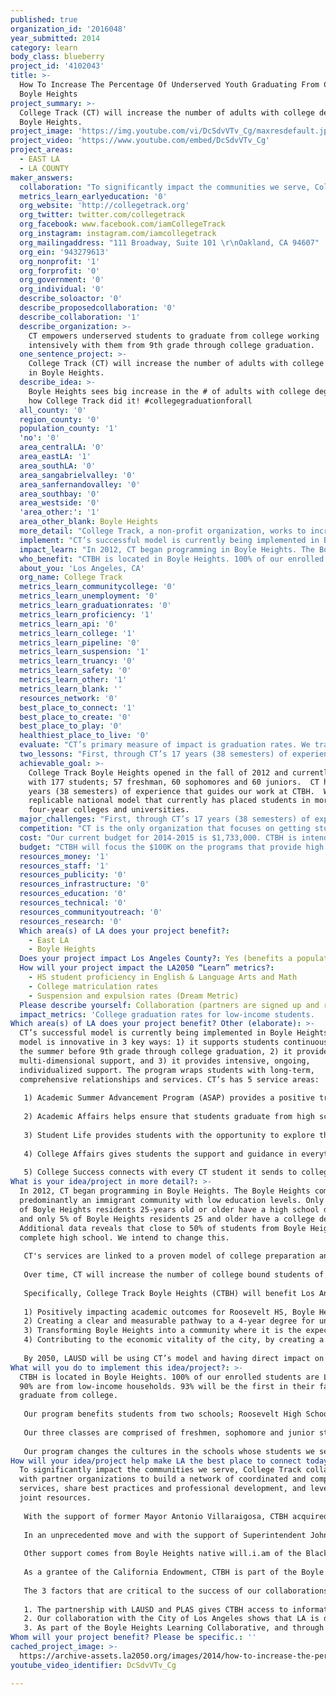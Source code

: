 ```yaml
---
published: true
organization_id: '2016048'
year_submitted: 2014
category: learn
body_class: blueberry
project_id: '4102043'
title: >-
  How To Increase The Percentage Of Underserved Youth Graduating From College in
  Boyle Heights
project_summary: >-
  College Track (CT) will increase the number of adults with college degrees in
  Boyle Heights.
project_image: 'https://img.youtube.com/vi/DcSdvVTv_Cg/maxresdefault.jpg'
project_video: 'https://www.youtube.com/embed/DcSdvVTv_Cg'
project_areas:
  - EAST LA
  - LA COUNTY
maker_answers:
  collaboration: "To significantly impact the communities we serve, College Track collaborates with partner organizations to build a network of coordinated and complementary services, share best practices and professional development, and leverage joint resources.  \r\n\r\nWith the support of former Mayor Antonio Villaraigosa, CTBH acquired a space for our center a half-mile from the Roosevelt campus, in the newly renovated Boyle Heights City Hall. The space has been leased to CTBH by the City of Los Angeles for $1 per year for 10 years. Our center is specifically designed to be independent of the school district, while working in alignment with the district.\r\n\r\nIn an unprecedented move and with the support of Superintendent John Deasy, LAUSD has granted CTBH access to attendance, progress report and final semester grades. CTBH also has a unique collaborative relationship the principals at Roosevelt HS, Math, Science & Technology Magnet Academy, and the Partnership for Los Angeles Schools (PLAS), granting CTBH access to teachers’ online grade books, ensuring the CTBH staff has the most up-to-date academic information about its students, which in turn allows CTBH to proactively support its students.      \r\n\r\nOther support comes from Boyle Heights native will.i.am of the Black Eyed Peas who provides opportunities for CTBH students in STEM education, music and arts education, and study abroad opportunities. Other partners include the the Wasserman Foundation, JP Morgan Chase and continued collaborations with Homeboy Industries,  826LA and PUENTA Learning Center, in order to maximize opportunities for students.  \r\n\r\nAs a grantee of the California Endowment, CTBH is part of the Boyle Heights Learning Collaborative. The Collaborative is made of California Endowment grantees who collaborate to positively impact the Boyle Heights community as a whole.  \r\n\r\nThe 3 factors that are critical to the success of our collaborations are:\r\n\r\n1.\tThe partnership with LAUSD and PLAS gives CTBH access to information that allows CTBH to monitor, intervene and support our students’ academics increasing successful academic outcomes for our students.\r\n2.\tOur collaboration with the City of Los Angeles shows that LA is deeply invested in making sure that students in Boyle Heights succeed. \r\n3.\tAs part of the Boyle Heights Learning Collaborative, and through our relationships with other CBOs, CTBH coordinates with other non-profits who support our students’ non-academic and social/emotional needs.  \r\n"
  metrics_learn_earlyeducation: '0'
  org_website: 'http://collegetrack.org'
  org_twitter: twitter.com/collegetrack
  org_facebook: www.facebook.com/iamCollegeTrack
  org_instagram: instagram.com/iamcollegetrack
  org_mailingaddress: "111 Broadway, Suite 101 \r\nOakland, CA 94607"
  org_ein: '943279613'
  org_nonprofit: '1'
  org_forprofit: '0'
  org_government: '0'
  org_individual: '0'
  describe_soloactor: '0'
  describe_proposedcollaboration: '0'
  describe_collaboration: '1'
  describe_organization: >-
    CT empowers underserved students to graduate from college working
    intensively with them from 9th grade through college graduation.
  one_sentence_project: >-
    College Track (CT) will increase the number of adults with college degrees
    in Boyle Heights.
  describe_idea: >-
    Boyle Heights sees big increase in the # of adults with college degrees. See
    how College Track did it! #collegegraduationforall
  all_county: '0'
  region_county: '0'
  population_county: '1'
  'no': '0'
  area_centralLA: '0'
  area_eastLA: '1'
  area_southLA: '0'
  area_sangabrielvalley: '0'
  area_sanfernandovalley: '0'
  area_southbay: '0'
  area_westside: '0'
  'area_other:': '1'
  area_other_blank: Boyle Heights
  more_detail: "College Track, a non-profit organization, works to increase college graduation rates among low-income students. Starting the summer of 9th grade through college graduation, a CT student receives 8–10 years of support. \r\n\r\nIn high school, CT offers students intensive academic, college prep and social emotional growth opportunities.  In college, CT provides mentors to each student. There is no other program like this in the United States. CT students attend more than 75 four-year institutions including Harvard, Stanford, MIT, University of California (Berkeley, Los Angeles, Riverside), Howard University, Spelman College, and Columbia. CT is continuing its successful program in Boyle Heights and opend a center in 2012. "
  implement: "CT’s successful model is currently being implemented in Boyle Heights. The model is innovative in 3 key ways: 1) it supports students continuously from the summer before 9th grade through college graduation, 2) it provides multi-dimensional support, and 3) it provides intensive, ongoing, individualized support. The program wraps students with long-term, comprehensive relationships and services. CT’s has 5 service areas:\r\n\r\n1) Academic Summer Advancement Program (ASAP) provides a positive transition from 8th to 9th grade through strengthening English and math skills, reinforcing effective study habits, and developing personal awareness. Students attend workshops, participate in field trips and community service projects. \r\n\r\n2) Academic Affairs helps ensure that students graduate from high school prepared to succeed in college. CT provides students with tutoring, homework help, study skill workshops, standardized test preparation, and academic coaching 2 - 3 days a week. CT’s uses an integrated academic approach that includes computer-based supports that maximize students learning.  Students who are struggling receive “on-track” intervention services and individualized plans to meet mental health, personal, family, as well as academic needs\r\n\r\n3) Student Life provides students with the opportunity to explore their passions and constructively engage in their communities. Student Life programs offer workshops that cultivate a students’ creativity and passions. Workshops include performing arts, field trips to cultural institutions, and international study and more. Students fulfill 25 hours of community service each year. \r\n\r\n4) College Affairs gives students the support and guidance in everything related to college admissions including the selection and application process, assistance applying for financial aid, grants and scholarships. Each senior is also matched 1:1 to a college advisor who helps him or her apply to scholarships and complete a Free Application for Federal Student Aid (FAFSA) and other forms. \r\n\r\n5) College Success connects with every CT student it sends to college, ensuring that students are able to graduate within 4 to 6 years. CT provides academic guidance, transitional and emotional support, financial planning and awards, teaching self-advocacy, and tips on finding a community on campus. Each CT student has a 1-1 mentor the first two years of college, when low-income students are most at-risk for drop out.\r\n"
  impact_learn: "In 2012, CT began programming in Boyle Heights. The Boyle Heights community is predominantly an immigrant community with low education levels. Only one-third of Boyle Heights residents 25-years old or older have a high school diploma, and only 5% of Boyle Heights residents 25 and older have a college degree. Additional data reveals that close to 50% of students from Boyle Heights never complete high school. We intend to change this.\r\n\r\nCT's services are linked to a proven model of college preparation and completion. Over the past 17 years, in the Bay area, 100% percent of CT seniors graduate high school, over 90% were admitted to a four-year school compared to15% of students of the same demographic, and 80% of students who completed our high school program have graduated from, or are still attending college.\r\n\r\nOver time, CT will increase the number of college bound students of color in Los Angeles. For example, in 2008 when CT opened our center in San Francisco’s Bayview Hunter’s Point neighborhood, only 6 African-American students graduated from the neighborhood high school eligible to attend a 4-year university. CT is poised to increase the San Francisco Unified School District’s college bound African-American students by 30% by 2016. \r\n\r\nSpecifically, College Track Boyle Heights (CTBH) will benefit Los Angeles by:\r\n\r\n1) Positively impacting academic outcomes for Roosevelt HS, Boyle Heights, and in time, the LAUSD.\r\n2) Creating a clear and measurable pathway to a 4-year degree for underserved students in Boyle Heights.\r\n3) Transforming Boyle Heights into a community where it is the expectation, not the exception, for students to pursue and obtain a 4-year degree.\r\n4) Contributing to the economic vitality of the city, by creating a strong, educated work force in one of the city’s most vulnerable neighborhoods.\r\n\r\nBy 2050, LAUSD will be using CT’s model and having direct impact on low-income students across Los Angeles. Communities will be transformed and college degrees will be the norm. CTBH will continue to work in collaboration with LAUSD and others to build and grow best practices and develop and grow relationships with colleges and universities to better support underserved students in Los Angeles through college. Our city will see the direct results in a thriving educated workforce. By 2050, all students in Los Angeles will have the tools, role models, support and resources to finish college and pursue their dreams.\r\n"
  who_benefit: "CTBH is located in Boyle Heights. 100% of our enrolled students are Latino. 90% are from low-income households. 93% will be the first in their families to graduate from college.   \r\n\r\nOur program benefits students from two schools; Roosevelt High School and the Math, Science & Technology Magnet Academy located on Roosevelt HS’s campus. \r\n\r\nOur three classes are comprised of freshmen, sophomore and junior students from these schools. By 2015-16, our Boyle Heights center will be fully enrolled with 240 students. \r\n\r\nOur program changes the cultures in the schools whose students we serve. Randy Romero, former Math, Science & Techology Magnet Academy at Roosevelt HS in Boyle Heights said “CT is raising the bar not only for our students, but also for the teachers at our school. There is now a higher expectation.”  Other principals have noted a culture shift in their school due to CT’s presence - that it is now “cool” to get good grades and attributes that to the CT students’ focus on learning and doing what it takes to get into college.   \r\n"
  about_you: 'Los Angeles, CA'
  org_name: College Track
  metrics_learn_communitycollege: '0'
  metrics_learn_unemployment: '0'
  metrics_learn_graduationrates: '0'
  metrics_learn_proficiency: '1'
  metrics_learn_api: '0'
  metrics_learn_college: '1'
  metrics_learn_pipeline: '0'
  metrics_learn_suspension: '1'
  metrics_learn_truancy: '0'
  metrics_learn_safety: '0'
  metrics_learn_other: '1'
  metrics_learn_blank: ''
  resources_network: '0'
  best_place_to_connect: '1'
  best_place_to_create: '0'
  best_place_to_play: '0'
  healthiest_place_to_live: '0'
  evaluate: "CT’s primary measure of impact is graduation rates. We track students’ college status and progress through college graduation and compare results to national and regional averages for similar demographics of students. \r\n\r\nIn the 2014-2015 school year, CTBH will measure success in the following areas: \r\n\r\n1) Retention: CTBH will retain 90% of its students.\r\n2) Attendance:  90% of CTBH students will attend at least 80% of their CTBH programming, compared to 84% of students in 2013-14. \r\n3) Academic Affairs Program: 65% of students will earn a GPA of 3.00 (minimum GPA required to be eligible for a California State University), compared to 59% of students in 2013-14. \r\n\r\nIn order to achieve our goals, staff monitors CTBH students closely. Indicators used to track students’ success include daily attendance, academic performance, and test scores, retention. Also included is demographic information and college readiness information.  CTBH also measures leadership, extracurricular interests, and community service hours. \r\n\r\nIn addition, CT collects and uses a range of assessments to track student progress and to create individualized interventions when students are in danger of not reaching their goals of high school graduation and college acceptance.  These assessments include: report cards, standardized test scores, diagnostic tests, teacher evaluations, IEP and SST assessments, college preparation and entrance exams, school and program attendance, and observations from classroom instructors and tutors. Progress is measured on a weekly, monthly, quarterly, by semester, and annually."
  two_lessons: "First, through CT’s 17 years (38 semesters) of experience working and learning from our program model, we have learned that simply supporting students through high school does not work.  If we, as a country, desire to drastically change college completions rates for underserved youth, we need to support students through high school and college.  \r\n\r\nSecond, it is not enough to just prepare students academically. An ongoing organizational challenge is addressing the significant personal, family, and/or systemic obstacles, hardship, and trauma that many of our students face in day to day life. Students need to have GRIT to address these other, often daunting, situations in their lives. GRIT, which is an acronym for Guts, Resilience, Integrity, and Tenacity, is infused throughout our program. CT students start their GRIT education in the summer before their ninth grade year and continue through college.  GRIT offers students the coping skills to deal with the trauma and injustice that are often a part of their young lives and at the same time, bolsters self-esteem and self-confidence.\r\n"
  achievable_goal: >-
    College Track Boyle Heights opened in the fall of 2012 and currently works
    with 177 students; 57 freshman, 60 sophomores and 60 juniors.  CT has 17
    years (38 semesters) of experience that guides our work at CTBH.  We use a
    replicable national model that currently has placed students in more than 75
    four-year colleges and universities.   
  major_challenges: "First, through CT’s 17 years (38 semesters) of experience working and learning from our program model, we have learned that simply supporting students through high school does not work.  If we, as a country, desire to drastically change college completions rates for underserved youth, we need to support students through high school and college.  \r\n\r\nSecond, it is not enough to just prepare students academically. An ongoing organizational challenge is addressing the significant personal, family, and/or systemic obstacles, hardship, and trauma that many of our students face in day to day life. Students need to have GRIT to address these other, often daunting, situations in their lives. GRIT, which is an acronym for Guts, Resilience, Integrity, and Tenacity, is infused throughout our program. CT students start their GRIT education in the summer before their ninth grade year and continue through college.  GRIT offers students the coping skills to deal with the trauma and injustice that are often a part of their young lives and at the same time, bolsters self-esteem and self-confidence.\r\n"
  competition: "CT is the only organization that focuses on getting students into AND graduating from college. What differentiates CT is our ten-year continuous support, starting the summer after 8th grade graduation through college graduation.\r\n\r\nThere are many organization who work to prepare students for college, such as I Have a Dream Foundation and College Summit and a few, such as the Posse Foundation, who identify high school juniors and seniors and support them via ‘posses’ on college campuses for their first three years. CT is currently the only organization that works with students starting the summer before their 9th grade through college graduation.  CT is also committed to serving students whose GPAs are between 2.5 – 3.5, supporting students who would probably not go to a four year university with the additional support.  \r\n"
  cost: "Our current budget for 2014-2015 is $1,733,000. CTBH is intended to become self-sustaining through local philanthropy with the potential for public funding and fundraising efforts are a top priority for the organization. Seed funds were provided by the i.am.angel Foundation, The California Endowment, and the Wasserman Foundation. \r\n\r\nCTBH continually works to diversify our funding portfolio and pursue new sources of revenue. CT works with its national board to leverage their relationships with high net worth individuals, foundations and corporations in Los Angeles. With a new and targeted cultivation strategy in place we are on track to achieve, if not exceed, our fundraising goals. These efforts include grants management, donor solicitations, and cultivation of partnerships. In LA, CTBH is forming Local Advisory Boards to raise funds, friends, and awareness. Advisory Boards will not have governance responsibilities, but will directly contribute to ongoing sustainability. In addition, CTBH has invested in a regional development director to build and facilitate important relationships in Los Angeles. To lessen its dependence on private philanthropy, CT will also seek public funding through 21st Century ASSETS, as a collaborative effort including LAUSD's Beyond the Bell division, the Partnership for Los Angeles Schools, and Roosevelt HS.  \r\n\r\nCurrently, CT is seeking support from several current and prospective foundations and corporations to support our programs. In addition to these secured and pending sources of revenue, CT hosts an annual fundraiser to raise money for our programs. Through our on-going cycle of inquiry and evaluation processes, we have solidified a staffing and resources allocation model that is fiscally lean and st\r\nCurrently, CT is seeking support from several current and prospective foundations and corporations to support our programs. In addition to these secured and pending sources of revenue, CT hosts an annual fundraiser to raise money for our programs. Through our on-going cycle of inquiry and evaluation processes, we have solidified a staffing and resources allocation model that is fiscally lean and stable, without sacrificing program quality. As part of this process, CT undergoes an annual audit and budget resources are a fundamental piece of our on-going cycle of inquiry. Where appropriate, CT relies on the generous in-kind contributions of both goods and services. In 2013-14, we secured nearly $100,000 in in-kind donations.\r\n"
  budget: "CTBH will focus the $100K on the programs that provide high quality, results-driven academic, student life and college preparation services. In particular, $40,000 toward the increase in number of hours for tutors, workshop instructors, college advisory leaders, case managers and other hourly staff necessary to serve more students at each center. $60,000 on program expenses required to provide high quality, results-driven academic, student life and college preparation services, e.g., ACT test prep, experiential learning, college application fees, college tours, summer programs and STEM activities.\r\n\r\nThe stronger our high school students are academically and experientially, the more options they have for being accepted at a best fit college, for receiving financial aid packages and scholarships, succeeding in college and most importantly, graduating within six years.\r\n"
  resources_money: '1'
  resources_staff: '1'
  resources_publicity: '0'
  resources_infrastructure: '0'
  resources_education: '0'
  resources_technical: '0'
  resources_communityoutreach: '0'
  resources_research: '0'
  Which area(s) of LA does your project benefit?:
    - East LA
    - Boyle Heights
  Does your project impact Los Angeles County?: Yes (benefits a population of LA County)
  How will your project impact the LA2050 “Learn” metrics?:
    - HS student proficiency in English & Language Arts and Math
    - College matriculation rates
    - Suspension and expulsion rates (Dream Metric)
  Please describe yourself: Collaboration (partners are signed up and ready to hit the ground running!)
  impact_metrics: 'College graduation rates for low-income students.  '
Which area(s) of LA does your project benefit? Other (elaborate): >-
  CT’s successful model is currently being implemented in Boyle Heights. The
  model is innovative in 3 key ways: 1) it supports students continuously from
  the summer before 9th grade through college graduation, 2) it provides
  multi-dimensional support, and 3) it provides intensive, ongoing,
  individualized support. The program wraps students with long-term,
  comprehensive relationships and services. CT’s has 5 service areas:
   
   1) Academic Summer Advancement Program (ASAP) provides a positive transition from 8th to 9th grade through strengthening English and math skills, reinforcing effective study habits, and developing personal awareness. Students attend workshops, participate in field trips and community service projects. 
   
   2) Academic Affairs helps ensure that students graduate from high school prepared to succeed in college. CT provides students with tutoring, homework help, study skill workshops, standardized test preparation, and academic coaching 2 - 3 days a week. CT’s uses an integrated academic approach that includes computer-based supports that maximize students learning. Students who are struggling receive “on-track” intervention services and individualized plans to meet mental health, personal, family, as well as academic needs
   
   3) Student Life provides students with the opportunity to explore their passions and constructively engage in their communities. Student Life programs offer workshops that cultivate a students’ creativity and passions. Workshops include performing arts, field trips to cultural institutions, and international study and more. Students fulfill 25 hours of community service each year. 
   
   4) College Affairs gives students the support and guidance in everything related to college admissions including the selection and application process, assistance applying for financial aid, grants and scholarships. Each senior is also matched 1:1 to a college advisor who helps him or her apply to scholarships and complete a Free Application for Federal Student Aid (FAFSA) and other forms. 
   
   5) College Success connects with every CT student it sends to college, ensuring that students are able to graduate within 4 to 6 years. CT provides academic guidance, transitional and emotional support, financial planning and awards, teaching self-advocacy, and tips on finding a community on campus. Each CT student has a 1-1 mentor the first two years of college, when low-income students are most at-risk for drop out.
What is your idea/project in more detail?: >-
  In 2012, CT began programming in Boyle Heights. The Boyle Heights community is
  predominantly an immigrant community with low education levels. Only one-third
  of Boyle Heights residents 25-years old or older have a high school diploma,
  and only 5% of Boyle Heights residents 25 and older have a college degree.
  Additional data reveals that close to 50% of students from Boyle Heights never
  complete high school. We intend to change this.
   
   CT's services are linked to a proven model of college preparation and completion. Over the past 17 years, in the Bay area, 100% percent of CT seniors graduate high school, over 90% were admitted to a four-year school compared to15% of students of the same demographic, and 80% of students who completed our high school program have graduated from, or are still attending college.
   
   Over time, CT will increase the number of college bound students of color in Los Angeles. For example, in 2008 when CT opened our center in San Francisco’s Bayview Hunter’s Point neighborhood, only 6 African-American students graduated from the neighborhood high school eligible to attend a 4-year university. CT is poised to increase the San Francisco Unified School District’s college bound African-American students by 30% by 2016. 
   
   Specifically, College Track Boyle Heights (CTBH) will benefit Los Angeles by:
   
   1) Positively impacting academic outcomes for Roosevelt HS, Boyle Heights, and in time, the LAUSD.
   2) Creating a clear and measurable pathway to a 4-year degree for underserved students in Boyle Heights.
   3) Transforming Boyle Heights into a community where it is the expectation, not the exception, for students to pursue and obtain a 4-year degree.
   4) Contributing to the economic vitality of the city, by creating a strong, educated work force in one of the city’s most vulnerable neighborhoods.
   
   By 2050, LAUSD will be using CT’s model and having direct impact on low-income students across Los Angeles. Communities will be transformed and college degrees will be the norm. CTBH will continue to work in collaboration with LAUSD and others to build and grow best practices and develop and grow relationships with colleges and universities to better support underserved students in Los Angeles through college. Our city will see the direct results in a thriving educated workforce. By 2050, all students in Los Angeles will have the tools, role models, support and resources to finish college and pursue their dreams.
What will you do to implement this idea/project?: >-
  CTBH is located in Boyle Heights. 100% of our enrolled students are Latino.
  90% are from low-income households. 93% will be the first in their families to
  graduate from college. 
   
   Our program benefits students from two schools; Roosevelt High School and the Math, Science & Technology Magnet Academy located on Roosevelt HS’s campus. 
   
   Our three classes are comprised of freshmen, sophomore and junior students from these schools. By 2015-16, our Boyle Heights center will be fully enrolled with 240 students. 
   
   Our program changes the cultures in the schools whose students we serve. Randy Romero, former Math, Science & Techology Magnet Academy at Roosevelt HS in Boyle Heights said “CT is raising the bar not only for our students, but also for the teachers at our school. There is now a higher expectation.” Other principals have noted a culture shift in their school due to CT’s presence - that it is now “cool” to get good grades and attributes that to the CT students’ focus on learning and doing what it takes to get into college.
How will your idea/project help make LA the best place to connect today? In LA2050?: >-
  To significantly impact the communities we serve, College Track collaborates
  with partner organizations to build a network of coordinated and complementary
  services, share best practices and professional development, and leverage
  joint resources. 
   
   With the support of former Mayor Antonio Villaraigosa, CTBH acquired a space for our center a half-mile from the Roosevelt campus, in the newly renovated Boyle Heights City Hall. The space has been leased to CTBH by the City of Los Angeles for $1 per year for 10 years. Our center is specifically designed to be independent of the school district, while working in alignment with the district.
   
   In an unprecedented move and with the support of Superintendent John Deasy, LAUSD has granted CTBH access to attendance, progress report and final semester grades. CTBH also has a unique collaborative relationship the principals at Roosevelt HS, Math, Science & Technology Magnet Academy, and the Partnership for Los Angeles Schools (PLAS), granting CTBH access to teachers’ online grade books, ensuring the CTBH staff has the most up-to-date academic information about its students, which in turn allows CTBH to proactively support its students. 
   
   Other support comes from Boyle Heights native will.i.am of the Black Eyed Peas who provides opportunities for CTBH students in STEM education, music and arts education, and study abroad opportunities. Other partners include the the Wasserman Foundation, JP Morgan Chase and continued collaborations with Homeboy Industries, 826LA and PUENTA Learning Center, in order to maximize opportunities for students. 
   
   As a grantee of the California Endowment, CTBH is part of the Boyle Heights Learning Collaborative. The Collaborative is made of California Endowment grantees who collaborate to positively impact the Boyle Heights community as a whole. 
   
   The 3 factors that are critical to the success of our collaborations are:
   
   1. The partnership with LAUSD and PLAS gives CTBH access to information that allows CTBH to monitor, intervene and support our students’ academics increasing successful academic outcomes for our students.
   2. Our collaboration with the City of Los Angeles shows that LA is deeply invested in making sure that students in Boyle Heights succeed. 
   3. As part of the Boyle Heights Learning Collaborative, and through our relationships with other CBOs, CTBH coordinates with other non-profits who support our students’ non-academic and social/emotional needs.
Whom will your project benefit? Please be specific.: ''
cached_project_image: >-
  https://archive-assets.la2050.org/images/2014/how-to-increase-the-percentage-of-underserved-youth-graduating-from-college-in-boyle-heights/img.youtube.com/vi/DcSdvVTv_Cg/maxresdefault.jpg
youtube_video_identifier: DcSdvVTv_Cg

---
```

